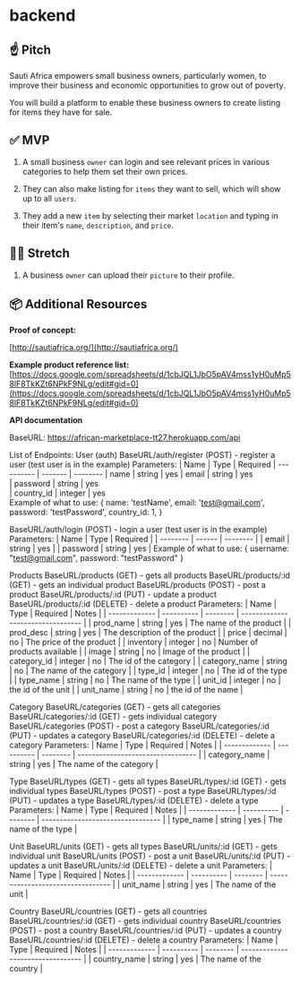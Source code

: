 # backend

## ☝️ **Pitch**

Sauti Africa empowers small business owners, particularly women, to improve their business and economic opportunities to grow out of poverty.

You will build a platform to enable these business owners to create listing for items they have for sale.

## ✅ **MVP**

1. A small business `owner` can login and see relevant prices in various categories to help them set their own prices.

2. They can also make listing for `items` they want to sell, which will show up to all `users`.

3. They add a new `item` by selecting their market `location` and typing in their item's `name`, `description`, and `price`.

## 🏃‍♀️ **Stretch**

1. A business `owner` can upload their `picture` to their profile.

## 📦 Additional Resources

**Proof of concept:**

[http://sautiafrica.org/](http://sautiafrica.org/)

**Example product reference list:** [https://docs.google.com/spreadsheets/d/1cbJQL1JbO5pAV4mss1yH0uMp58lF8TkKZt6NPkF9NLg/edit#gid=0](https://docs.google.com/spreadsheets/d/1cbJQL1JbO5pAV4mss1yH0uMp58lF8TkKZt6NPkF9NLg/edit#gid=0)

**API documentation**

BaseURL:  https://african-marketplace-tt27.herokuapp.com/api

List of Endpoints:
User (auth)
BaseURL/auth/register (POST) - register a user
(test user is in the example)
Parameters:
| Name       | Type    | Required 
| ---------- | ------- | --------
| name       | string  | yes
| email      | string  | yes       
| password   | string  | yes  
| country_id | integer | yes  
Example of what to use:
{
  name: 'testName',
  email: 'test@gmail.com',
  password: 'testPassword',
  country_id: 1,
}

BaseURL/auth/login (POST) - login a user
(test user is in the example)
Parameters:
| Name     | Type   | Required |
| -------- | ------ | -------- |
| email    | string | yes      |
| password | string | yes      |
Example of what to use:
{
  username: "test@gmail.com",
  password: "testPassword"
}

Products
BaseURL/products (GET) - gets all products
BaseURL/products/:id (GET) - gets an individual product
BaseURL/products (POST) - post a product
BaseURL/products/:id (PUT) - update a product
BaseURL/products/:id (DELETE) - delete a product
Parameters:
| Name          | Type       | Required | Notes                             |
| ------------- | ---------- | -------- | --------------------------------- |
| prod_name     | string     | yes      | The name of the product           |
| prod_desc     | string     | yes      | The description of the product    |
| price         | decimal    | no       | The price of the product          |
| inventory     | integer    | no       | Number of products available      |
| image         | string     | no       | Image of the product              |
| category_id   | integer    | no       | The id of the category            |
| category_name | string     | no       | The name of the category          |
| type_id       | integer    | no       | The id of the type                |
| type_name     | string     | no       | The name of the type              |
| unit_id       | integer    | no       | the id of the unit                |
| unit_name     | string     | no       | the id of the name                |

Category
BaseURL/categories (GET) - gets all categories
BaseURL/categories/:id (GET) - gets individual category
BaseURL/categories (POST) - post a category
BaseURL/categories/:id (PUT) - updates a category
BaseURL/categories/:id (DELETE) - delete a category
Parameters:
| Name          | Type       | Required | Notes                             |
| ------------- | ---------- | -------- | --------------------------------- |
| category_name | string     | yes      | The name of the category          |

Type
BaseURL/types (GET) - gets all types
BaseURL/types/:id (GET) - gets individual types
BaseURL/types (POST) - post a type
BaseURL/types/:id (PUT) - updates a type
BaseURL/types/:id (DELETE) - delete a type
Parameters:
| Name          | Type       | Required | Notes                             |
| ------------- | ---------- | -------- | --------------------------------- |
| type_name     | string     | yes      | The name of the type              |

Unit
BaseURL/units (GET) - gets all types
BaseURL/units/:id (GET) - gets individual unit
BaseURL/units (POST) - post a unit
BaseURL/units/:id (PUT) - updates a unit
BaseURL/units/:id (DELETE) - delete a unit
Parameters:
| Name          | Type       | Required | Notes                             |
| ------------- | ---------- | -------- | --------------------------------- |
| unit_name     | string     | yes      | The name of the unit              |

Country
BaseURL/countries (GET) - gets all countries
BaseURL/countries/:id (GET) - gets individual country
BaseURL/countries (POST) - post a country
BaseURL/countries/:id (PUT) - updates a country
BaseURL/countries/:id (DELETE) - delete a country
Parameters:
| Name          | Type       | Required | Notes                             |
| ------------- | ---------- | -------- | --------------------------------- |
| country_name  | string     | yes      | The name of the country           |

